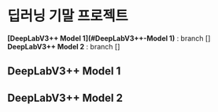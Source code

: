 # 딥러닝 기말 프로젝트

**[DeepLabV3++ Model 1](#DeepLabV3++-Model 1)** : branch [] <br>
**DeepLabV3++ Model 2** : branch []


## DeepLabV3++ Model 1 


## DeepLabV3++ Model 2
